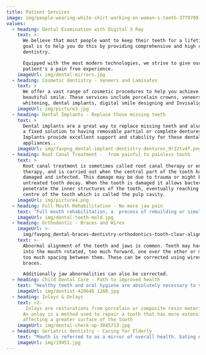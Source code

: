 ```yaml
---
title: Patient Services
image: img/people-wearing-white-shirt-working-on-woman-s-teeth-3779709.jpg
values:
  - heading: Dental Examination with Digital X Ray
    text: >-
      We believe that most people want to keep their teeth for a lifetime. Our
      goal is to help you do this by providing comprehensive and high quality
      dentistry.

      Equipped with the most modern technologies, we strive to give our
      patient's a pain free experience. 
    imageUrl: img/dental-mirrors.jpg
  - heading: Cosmetic dentistry - Veneers and Laminates
    text: >
      We offer a vast range of cosmetic procedures to help you achieve a
      beautiful smile. These services include porcelain crowns, veneers, teeth
      whitening, dental implants, digital smile designing and Invisalign.....
    imageUrl: img/picture3.jpg
  - heading: Dental Implants - Replace those missing teeth
    text: >
      Dental implants are a great way to replace missing teeth and also provide
      a fixed solution to having removable partial or complete dentures. 
      Implants provide excellent support and stability for these dental
      appliances..
    imageUrl: img/favpng_dental-implant-dentistry-dentures_9r12tvdf.png
  - heading: Root Canal Treatment -  from painful to painless tooth
    text: >
      Root canal treatment is sometimes called root canal therapy or endodontic
      therapy, and is carried out when the central part of the tooth has become
      damaged and infected. This damage may be due to trauma or might be due to
      untreated tooth decay. When the tooth is damaged it allows bacteria to
      penetrate the inner structures of the tooth, eventually reaching the very
      centre of the tooth which is called the pulp cavity.
    imageUrl: img/picture4.png
  - heading: Full Mouth Rehabilitation - No more jaw pain
    text: "Full mouth rehabilitation, a  process of rebuilding or simultaneously restoring all of the teeth in both the upper and lower jaws. It is a treatment tailor made for you, to optimize the health of entire mouth. This may require restoration and/or replacement of teeth. Patients with following conditions will benefit from this: \n•\tTeeth  lost due to decay or other reasons.\n\n•\tSeverely worn out teeth.\n\n•\tComplaint of jaw, muscle and headache pain, which may be due to \n       faulty bite       \n  "
    imageUrl: img/dental-teeth-mold.jpg
  - heading: Orthodontic - Braces and Wires
    imageUrl: >-
      img/favpng_dental-braces-dentistry-orthodontics-tooth-clear-aligners_epxkflwz.png
    text: >-
      Abnormal alignment of the teeth and jaws is common. Teeth may have come
      into the mouth rotated, too much forward, one over the other or may have
      too much spacing between them. These can be corrected using wires and
      braces. 

      Additionally jaw abnormalities can also be corrected.
  - heading: Child Dental Care - Path to improved health
    text: "Healthy teeth and oral hygiene are absolutely necessary to your child’s overall health. Teeth help the child eat and talk. Milk teeth are important and  need to last till the permanent are ready to erupt.\nWe understand that your child’s well-being is always on your mind. The care of your child’s teeth and gums begins with you - dental hygiene should begin when your child is a baby.\n\n•\tRegular dental check up and restoration of carious teeth\n•\tFlouride varnish help in managing decay\n•\tIf your child plays sports, they should wear a mouth guard\n\n\n"
    imageUrl: img/dentist-428646_1280.jpg
  - heading: Inlays & Onlays
    text: >2-
       Inlays are restorations from porcelain or composite resin material matching the color of the tooth, and provide almost invisible dental restoration while repairing the chewing surface. Dental inlays are generally more durable than regular fillings.
      An onlay is a method used to repair a tooth that has more extensive damage
      affecting a greater surface of the tooth
    imageUrl: img/dental-check-up-3845713.jpg
  - heading: Geriatric dentistry - Caring for Elderly
    text: "Mouth is referred to as a mirror of overall health. Eating nutritious wholesome meal becomes more important as we age. Healthy teeth and mouth are needed   to chew food and maintain a good quality of life. \nLot of treatment options are available to replace or restore teeth.\n•\tPreventive care\n•\tDenture \n•\tAll on 4 implants\n\n"
    imageUrl: img/19451.jpg
---
```

